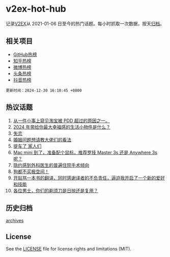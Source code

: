 # v2ex-hot-hub

 记录[V2EX](https://www.v2ex.com/)从 2021-01-06 日至今的热门话题。每小时抓取一次数据，按天[归档](archives)。
 
 ## 相关项目

- [GitHub热榜](https://github.com/it985/github-hot-hub)
- [知乎热榜](https://github.com/it985/zhihu-hot-hub)
- [微博热榜](https://github.com/it985/weibo-hot-hub)
- [头条热榜](https://github.com/it985/toutiao-hot-hub)
- [抖音热榜](https://github.com/it985/douyin-hot-hub)


 `更新时间：2024-12-30 16:10:45 +0800`

## 热议话题

1. [从一件小事上窥见淘宝被 PDD 超过的原因之一。](https://www.v2ex.com/t/1101071)
1. [2024 年带给你最大幸福感的生活小物件是什么？](https://www.v2ex.com/t/1101144)
1. [失恋](https://www.v2ex.com/t/1101221)
1. [婚姻问题想请教大佬们的看法](https://www.v2ex.com/t/1101085)
1. [提车了 家人们](https://www.v2ex.com/t/1101155)
1. [Mac mini 到了，准备配个鼠标，推荐罗技 Master 3s 还是 Anywhere 3s 呢？](https://www.v2ex.com/t/1101098)
1. [隐约感到外科医生的普遍住院手术倾向](https://www.v2ex.com/t/1101140)
1. [狗都不买极空间！](https://www.v2ex.com/t/1101182)
1. [开贴骂一本书的翻译，同时感谢译者的不负责任，逼迫我开启了一个新的爱好和技能](https://www.v2ex.com/t/1101161)
1. [各位男士，你们的剃须刀是日抛还是复用？](https://www.v2ex.com/t/1101200)

## 历史归档

[archives](archives)

## License

See the [LICENSE](LICENSE) file for license rights and limitations (MIT).
